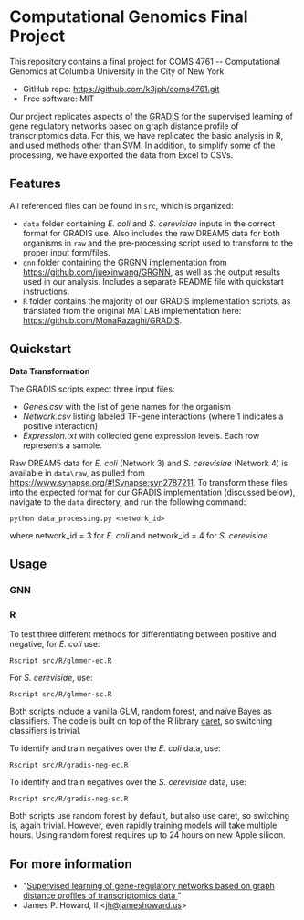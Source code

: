 
# Computational Genomics Final Project

This repository contains a final project for COMS 4761 -- Computational
Genomics at Columbia University in the City of New York.

* GitHub repo: <https://github.com/k3jph/coms4761.git>
* Free software: MIT

Our project replicates aspects of the
[GRADIS](https://github.com/MonaRazaghi/GRADIS) for the supervised
learning of gene regulatory networks based on graph distance profile
of transcriptomics data.  For this, we have replicated the basic
analysis in R, and used methods other than SVM.  In addition, to
simplify some of the processing, we have exported the data from
Excel to CSVs.

## Features

All referenced files can be found in `src`, which is organized:

* `data` folder containing *E. coli* and *S. cerevisiae* inputs in the correct format for GRADIS use. Also includes the raw DREAM5 data for both organisms in `raw` and the pre-processing script used to transform to the proper input form/files.
* `gnn` folder containing the GRGNN implementation from <https://github.com/juexinwang/GRGNN>, as well as the output results used in our analysis. Includes a separate README file with quickstart instructions.
* `R` folder contains the majority of our GRADIS implementation scripts, as translated from the original MATLAB implementation here: <https://github.com/MonaRazaghi/GRADIS>.

## Quickstart

**Data Transformation**

The GRADIS scripts expect three input files: 
* *Genes.csv* with the list of gene names for the organism
* *Network.csv* listing labeled TF-gene interactions (where 1 indicates a positive interaction)
* *Expression.txt* with collected gene expression levels. Each row represents a sample. 

Raw DREAM5 data for *E. coli* (Network 3) and *S. cerevisiae* (Network 4) is available in `data\raw`, as pulled from <https://www.synapse.org/#!Synapse:syn2787211>. To transform these files into the expected format for our GRADIS implementation (discussed below), navigate to the `data` directory, and run the following command:
```
python data_processing.py <network_id>
```
where network_id = 3 for *E. coli* and network_id = 4 for *S. cerevisiae*.

## Usage

### GNN

### R

To test three different methods for differentiating 
between positive and negative, for *E. coli* use:

    Rscript src/R/glmmer-ec.R

For *S. cerevisiae*, use:

    Rscript src/R/glmmer-sc.R

Both scripts include a vanilla GLM, random forest, and 
naïve Bayes as classifiers.  The code is built on top 
of the R library [caret](https://topepo.github.io/caret/),
so switching classifiers is trivial.

To identify and train negatives over the *E. coli* data,
use:

    Rscript src/R/gradis-neg-ec.R

To identify and train negatives over the *S. cerevisiae* data,
use:

    Rscript src/R/gradis-neg-sc.R

Both scripts use random forest by default, but also
use caret, so switching is, again trivial.  However,
even rapidly training models will take multiple hours.
Using random forest requires up to 24 hours on new 
Apple silicon.

## For more information

* "[Supervised learning of gene-regulatory networks based on graph distance profiles of transcriptomics data
](https://www.nature.com/articles/s41540-020-0140-1)"
* James P. Howard, II <<jh@jameshoward.us>>
